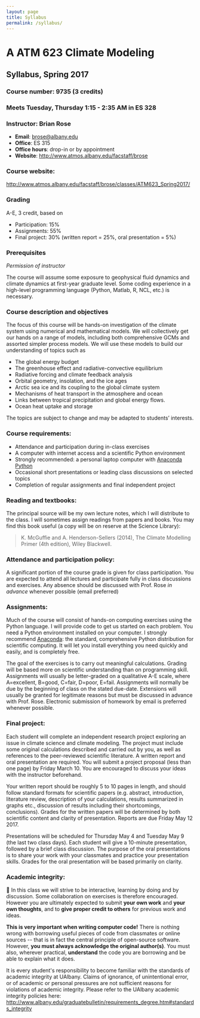 ```yaml
---
layout: page
title: Syllabus
permalink: /syllabus/
---
```

# A ATM 623 Climate Modeling
## Syllabus, Spring 2017

### Course number: 9735  (3 credits)

### Meets Tuesday, Thursday 1:15 - 2:35 AM in ES 328
### Instructor: Brian Rose
- **Email**: <brose@albany.edu>
- **Office**: ES 315
- **Office hours**: drop-in or by appointment
- **Website**: <http://www.atmos.albany.edu/facstaff/brose>

### Course website:
<http://www.atmos.albany.edu/facstaff/brose/classes/ATM623_Spring2017/>

### Grading

A-E, 3 credit, based on

- Participation: 15%
- Assignments: 55%
- Final project: 30% (written report = 25%, oral presentation = 5%)


### Prerequisites

*Permission of instructor*

The course will assume some exposure to geophysical fluid dynamics and climate dynamics at first-year graduate level. Some coding experience in a high-level programming language (Python, Matlab, R, NCL, etc.) is necessary.

### Course description and objectives

The focus of this course will be hands-on investigation of the climate system using numerical and mathematical models. We will collectively get our hands on a range of models, including both comprehensive GCMs and assorted simpler process models. We will use these models to build our understanding of topics such as
- The global energy budget
- The greenhouse effect and radiative-convective equilibrium
- Radiative forcing and climate feedback analysis
- Orbital geometry, insolation, and the ice ages
- Arctic sea ice and its coupling to the global climate system
- Mechanisms of heat transport in the atmosphere and ocean
- Links between tropical precipitation and global energy flows.
- Ocean heat uptake and storage

The topics are subject to change and may be adapted to students’ interests.

### Course requirements:

- Attendance and participation during in-class exercises
- A computer with internet access and a scientific Python environment
- Strongly recommended: a personal laptop computer with [Anaconda Python](https://www.continuum.io/downloads)
- Occasional short presentations or leading class discussions on selected topics
- Completion of regular assignments and final independent project

### Reading and textbooks:

The principal source will be my own lecture notes, which I will distribute to the class. I will sometimes assign readings from papers and books.
You may find this book useful (a copy will be on reserve at the Science Library):
> K. McGuffie and A. Henderson-Sellers (2014), The Climate Modelling Primer (4th edition), Wiley Blackwell.

### Attendance and participation policy:

A significant portion of the course grade is given for class participation. You are expected to attend all lectures and participate fully in class discussions and exercises. Any absence should be discussed with Prof. Rose *in advance* whenever possible (email preferred)

### Assignments:

Much of the course will consist of hands-on computing exercises using the Python language. I will provide code to get us started on each problem. You need a Python environment installed on your computer. I strongly recommend [Anaconda](https://www.continuum.io/downloads): the standard, comprehensive Python distribution for scientific computing. It will let you install everything you need quickly and easily, and is completely free.

The goal of the exercises is to carry out meaningful calculations. Grading will be based more on scientific understanding than on programming skill. Assignments will usually be letter-graded on a qualitative A-E scale, where A=excellent, B=good, C=fair, D=poor, E=fail. Assignments will normally be due by the beginning of class on the stated due-date. Extensions will usually be granted for legitimate reasons but must be discussed in advance with Prof. Rose. Electronic submission of homework by email is preferred whenever possible.

### Final project:

Each student will complete an independent research project exploring an issue in climate science and climate modeling. The project must include some original calculations described and carried out by you, as well as references to the peer-reviewed scientific literature. A written report and oral presentation are required. You will submit a project proposal (less than one page) by Friday March 10. You are encouraged to discuss your ideas with the instructor beforehand.

Your written report should be roughly 5 to 10 pages in length, and should follow standard formats for scientific papers (e.g. abstract, introduction, literature review, description of your calculations, results summarized in graphs etc., discussion of results including their shortcomings, conclusions). Grades for the written papers will be determined by both scientific content and clarity of presentation. Reports are due Friday May 12 2017.

Presentations will be scheduled for Thursday May 4 and Tuesday May 9 (the last two class days). Each student will give a 10-minute presentation, followed by a brief class discussion. The purpose of the oral presentations is to share your work with your classmates and practice your presentation skills. Grades for the oral presentation will be based primarily on clarity.

### Academic integrity:

In this class we will strive to be interactive, learning by doing and by discussion. Some collaboration on exercises is therefore encouraged. However you are ultimately expected to submit **your own work** and **your own thoughts**, and to **give proper credit to others** for previous work and ideas.

**This is very important when writing computer code!** There is nothing wrong with borrowing useful pieces of code from classmates or online sources -- that is in fact the central principle of open-source software. However, **you must always acknowledge the original author(s)**. You must also, wherever practical, **understand** the code you are borrowing and be able to explain what it does.

It is every student's responsibility to become familiar with the standards of academic integrity at UAlbany. Claims of ignorance, of unintentional error, or of academic or personal pressures are not sufficient reasons for violations of academic integrity. Please refer to the UAlbany academic integrity policies here: http://www.albany.edu/graduatebulletin/requirements_degree.htm#standards_integrity
